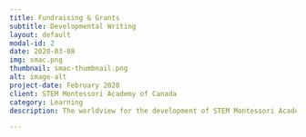 ```yaml
---
title: Fundraising & Grants 
subtitle: Developmental Writing
layout: default
modal-id: 2
date: 2020-03-08
img: smac.png
thumbnail: smac-thumbnail.png
alt: image-alt
project-date: February 2020
client: STEM Montessori Academy of Canada 
category: Learning 
description: The worldview for the development of STEM Montessori Academy of Canada is to complement regular programs with innovative approaches for learning. 

---
```

